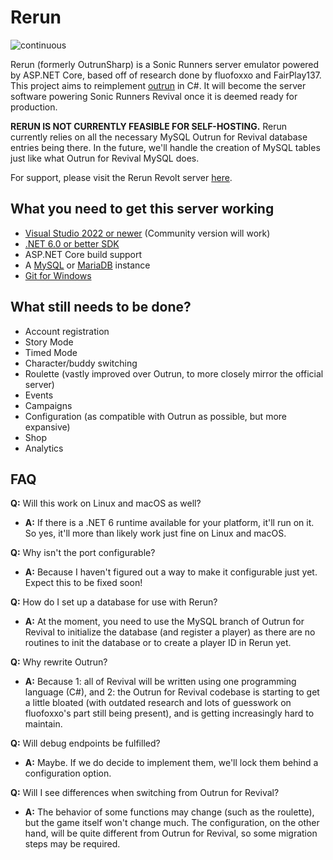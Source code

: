 # Rerun

![continuous](https://github.com/FairPlay137/OutrunSharp/actions/workflows/ci.yml/badge.svg)

Rerun (formerly OutrunSharp) is a Sonic Runners server emulator powered by ASP.NET Core, based off of research done by fluofoxxo and FairPlay137. This project aims to reimplement [outrun](https://github.com/Mtbcooler/outrun) in C#. It will become the server software powering Sonic Runners Revival once it is deemed ready for production.

**RERUN IS NOT CURRENTLY FEASIBLE FOR SELF-HOSTING.** Rerun currently relies on all the necessary MySQL Outrun for Revival database entries being there. In the future, we'll handle the creation of MySQL tables just like what Outrun for Revival MySQL does.

For support, please visit the Rerun Revolt server [here](https://app.revolt.chat/invite/RzXQcTf5).

## What you need to get this server working
* [Visual Studio 2022 or newer](https://visualstudio.microsoft.com/vs/) (Community version will work)
* [.NET 6.0 or better SDK](https://dotnet.microsoft.com/download)
* ASP.NET Core build support
* A [MySQL](https://dev.mysql.com/downloads/) or [MariaDB](https://mariadb.org/download) instance
* [Git for Windows](https://git-scm.com/download/win)

## What still needs to be done?
* Account registration
* Story Mode
* Timed Mode
* Character/buddy switching
* Roulette (vastly improved over Outrun, to more closely mirror the official server)
* Events
* Campaigns
* Configuration (as compatible with Outrun as possible, but more expansive)
* Shop
* Analytics

## FAQ
**Q:** Will this work on Linux and macOS as well?
* **A:** If there is a .NET 6 runtime available for your platform, it'll run on it. So yes, it'll more than likely work just fine on Linux and macOS.

**Q:** Why isn't the port configurable?
* **A:** Because I haven't figured out a way to make it configurable just yet. Expect this to be fixed soon!

**Q:** How do I set up a database for use with Rerun?
* **A:** At the moment, you need to use the MySQL branch of Outrun for Revival to initialize the database (and register a player) as there are no routines to init the database or to create a player ID in Rerun yet.

**Q:** Why rewrite Outrun?
* **A:** Because 1: all of Revival will be written using one programming language (C#), and 2: the Outrun for Revival codebase is starting to get a little bloated (with outdated research and lots of guesswork on fluofoxxo's part still being present), and is getting increasingly hard to maintain.

**Q:** Will debug endpoints be fulfilled?
* **A:** Maybe. If we do decide to implement them, we'll lock them behind a configuration option.

**Q:** Will I see differences when switching from Outrun for Revival?
* **A:** The behavior of some functions may change (such as the roulette), but the game itself won't change much. The configuration, on the other hand, will be quite different from Outrun for Revival, so some migration steps may be required.
